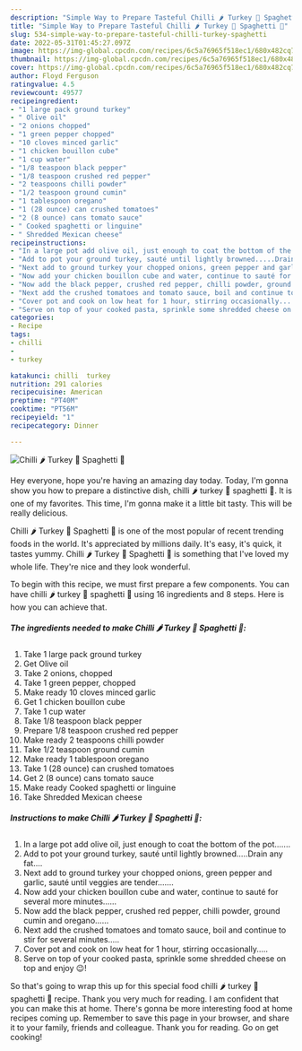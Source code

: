```yaml
---
description: "Simple Way to Prepare Tasteful Chilli 🌶 Turkey 🦃 Spaghetti 🍝"
title: "Simple Way to Prepare Tasteful Chilli 🌶 Turkey 🦃 Spaghetti 🍝"
slug: 534-simple-way-to-prepare-tasteful-chilli-turkey-spaghetti
date: 2022-05-31T01:45:27.097Z
image: https://img-global.cpcdn.com/recipes/6c5a76965f518ec1/680x482cq70/chilli-turkey-spaghetti-recipe-main-photo.jpg
thumbnail: https://img-global.cpcdn.com/recipes/6c5a76965f518ec1/680x482cq70/chilli-turkey-spaghetti-recipe-main-photo.jpg
cover: https://img-global.cpcdn.com/recipes/6c5a76965f518ec1/680x482cq70/chilli-turkey-spaghetti-recipe-main-photo.jpg
author: Floyd Ferguson
ratingvalue: 4.5
reviewcount: 49577
recipeingredient:
- "1 large pack ground turkey"
- " Olive oil"
- "2 onions chopped"
- "1 green pepper chopped"
- "10 cloves minced garlic"
- "1 chicken bouillon cube"
- "1 cup water"
- "1/8 teaspoon black pepper"
- "1/8 teaspoon crushed red pepper"
- "2 teaspoons chilli powder"
- "1/2 teaspoon ground cumin"
- "1 tablespoon oregano"
- "1 (28 ounce) can crushed tomatoes"
- "2 (8 ounce) cans tomato sauce"
- " Cooked spaghetti or linguine"
- " Shredded Mexican cheese"
recipeinstructions:
- "In a large pot add olive oil, just enough to coat the bottom of the pot......."
- "Add to pot your ground turkey, sauté until lightly browned.....Drain any fat...."
- "Next add to ground turkey your chopped onions, green pepper and garlic, sauté until veggies are tender......."
- "Now add your chicken bouillon cube and water, continue to sauté for several more minutes......"
- "Now add the black pepper, crushed red pepper, chilli powder, ground cumin and oregano......"
- "Next add the crushed tomatoes and tomato sauce, boil and continue to stir for several minutes....."
- "Cover pot and cook on low heat for 1 hour, stirring occasionally....."
- "Serve on top of your cooked pasta, sprinkle some shredded cheese on top and enjoy 😉!"
categories:
- Recipe
tags:
- chilli
- 
- turkey

katakunci: chilli  turkey 
nutrition: 291 calories
recipecuisine: American
preptime: "PT40M"
cooktime: "PT56M"
recipeyield: "1"
recipecategory: Dinner

---
```



![Chilli 🌶 Turkey 🦃 Spaghetti 🍝](https://img-global.cpcdn.com/recipes/6c5a76965f518ec1/680x482cq70/chilli-turkey-spaghetti-recipe-main-photo.jpg)

Hey everyone, hope you're having an amazing day today. Today, I'm gonna show you how to prepare a distinctive dish, chilli 🌶 turkey 🦃 spaghetti 🍝. It is one of my favorites. This time, I'm gonna make it a little bit tasty. This will be really delicious.



Chilli 🌶 Turkey 🦃 Spaghetti 🍝 is one of the most popular of recent trending foods in the world. It's appreciated by millions daily. It's easy, it's quick, it tastes yummy. Chilli 🌶 Turkey 🦃 Spaghetti 🍝 is something that I've loved my whole life. They're nice and they look wonderful.


To begin with this recipe, we must first prepare a few components. You can have chilli 🌶 turkey 🦃 spaghetti 🍝 using 16 ingredients and 8 steps. Here is how you can achieve that.

<!--inarticleads1-->

##### The ingredients needed to make Chilli 🌶 Turkey 🦃 Spaghetti 🍝:

1. Take 1 large pack ground turkey
1. Get  Olive oil
1. Take 2 onions, chopped
1. Take 1 green pepper, chopped
1. Make ready 10 cloves minced garlic
1. Get 1 chicken bouillon cube
1. Take 1 cup water
1. Take 1/8 teaspoon black pepper
1. Prepare 1/8 teaspoon crushed red pepper
1. Make ready 2 teaspoons chilli powder
1. Take 1/2 teaspoon ground cumin
1. Make ready 1 tablespoon oregano
1. Take 1 (28 ounce) can crushed tomatoes
1. Get 2 (8 ounce) cans tomato sauce
1. Make ready  Cooked spaghetti or linguine
1. Take  Shredded Mexican cheese




<!--inarticleads2-->

##### Instructions to make Chilli 🌶 Turkey 🦃 Spaghetti 🍝:

1. In a large pot add olive oil, just enough to coat the bottom of the pot.......
1. Add to pot your ground turkey, sauté until lightly browned.....Drain any fat....
1. Next add to ground turkey your chopped onions, green pepper and garlic, sauté until veggies are tender.......
1. Now add your chicken bouillon cube and water, continue to sauté for several more minutes......
1. Now add the black pepper, crushed red pepper, chilli powder, ground cumin and oregano......
1. Next add the crushed tomatoes and tomato sauce, boil and continue to stir for several minutes.....
1. Cover pot and cook on low heat for 1 hour, stirring occasionally.....
1. Serve on top of your cooked pasta, sprinkle some shredded cheese on top and enjoy 😉!




So that's going to wrap this up for this special food chilli 🌶 turkey 🦃 spaghetti 🍝 recipe. Thank you very much for reading. I am confident that you can make this at home. There's gonna be more interesting food at home recipes coming up. Remember to save this page in your browser, and share it to your family, friends and colleague. Thank you for reading. Go on get cooking!
